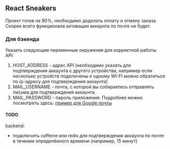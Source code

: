 ## React Sneakers

Проект готов на 90%, необходимо доделать оплату и отмену заказа. Скорее всего функционала активации аккаунта по почте не будет.

### Для бэкенда
Указать следующие переменные окружения для корректной работы API:

1. HOST_ADDRESS - адрес API (необходимо указать для подтверждения аккаунта с другого устройства, например если несколько устройств подключены к одному WI-FI можно обратиться по ip-адресу для подтверждения аккаунта)
2. MAIL_USERNAME - почта, с которой вы собираетесь отправлять письма для подтверждения аккаунта
3. MAIL_PASSWORD - пароль приложения. Подробнее можно посмотреть здесь:
   [пример для Google почты](https://support.google.com/accounts/answer/185833?hl=en)

#### TODO
backend:
* подключить caffeine или redis для подтверждения аккаунта по почте в течении определённого времени (например, 15 минут)